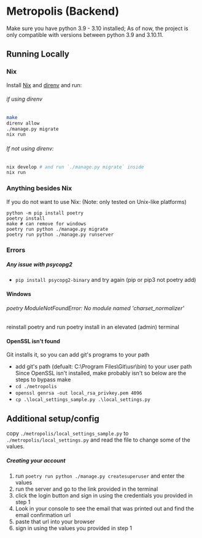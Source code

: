 # Metropolis (Backend)
Make sure you have python 3.9 - 3.10 installed;
As of now, the project is only compatible with versions between python 3.9 and 3.10.11.

## Running Locally

### Nix 
Install [Nix](https://nixos.org/download) and [direnv](https://direnv.net) and run:
###### if using direnv
```sh
make
direnv allow
./manage.py migrate
nix run
```
###### If not using direnv:
```sh
nix develop # and run `./manage.py migrate` inside
nix run
```


### Anything besides Nix
If you do not want to use Nix:
(Note: only tested on Unix-like platforms)
```
python -m pip install poetry
poetry install
make # can remove for windows 
poetry run python ./manage.py migrate
poetry run python ./manage.py runserver
```

### Errors
##### Any issue with psycopg2
- `pip install psycopg2-binary` and try again (pip or pip3 not poetry add)
#### Windows
###### poetry ModuleNotFoundError: No module named 'charset_normalizer'
reinstall poetry and run poetry install in an elevated (admin) terminal 
#### OpenSSL isn't found
Git installs it, so you can add git's programs to your path
- add git's path (defualt: C:\Program Files\Git\usr\bin\) to your user path
Since OpenSSL isn't installed, make probably isn't so below are the steps to bypass make
- `cd ./metropolis`
- `openssl genrsa -out local_rsa_privkey.pem 4096`
- `cp .\local_settings_sample.py .\local_settings.py`
## Additional setup/config

copy `./metropolis/local_settings_sample.py` to `./metropolis/local_settings.py` and read the file to change some of the values.


##### Creating your account
1. run `poetry run python ./manage.py createsuperuser` and enter the values
2. run the server and go to the link provided in the terminal
3. click the login button and sign in using the credentials you provided in step 1
4. Look in your console to see the email that was printed out and find the email confirmation url
5. paste that url into your browser
6. sign in using the values you provided in step 1
